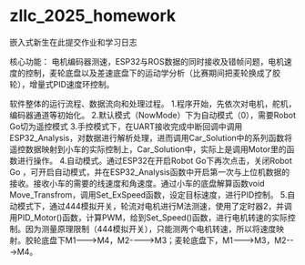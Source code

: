 # zllc_2025_homework
嵌入式新生在此提交作业和学习日志

核心功能： 电机编码器测速，ESP32与ROS数据的同时接收及错帧问题，电机速度的控制，麦轮底盘以及差速底盘下的运动学分析（比赛期间把麦轮换成了胶轮），增量式PID速度环控制。


软件整体的运行流程、数据流向和处理过程。
1.程序开始，先依次对电机，舵机，编码器通道等初始化。
2.默认模式（NowMode）下为自动模式（0），需要Robot Go切为遥控模式
3.手控模式下，在UART接收完成中断回调中调用ESP32_Analysis，对数据进行解析处理，进而调用Car_Solution中的系列函数将遥控数据映射到小车的实际控制上，Car_Solution中，实际上是调用Motor里的函数进行操作。
4.自动模式。通过ESP32在开启Robot Go下再次点击，关闭Robot Go ，可开启自动模式，并在ESP32_Analysis函数中开启第一次与上位机数据的接收。接收小车的需要的线速度和角速度。通过小车的底盘解算函数void Move_Transfrom，调用Set_ExSpeed函数，设定目标速度，进行PID控制。
5.自动模式下，通过444模拟开关，轮流对电机进行M法测速，使用了定时器2，并调用PID_Motor()函数，计算PWM，给到Set_Speed()函数，进行电机转速的实际控制。因为测量原理限制（444模拟开关），只能测两个电机转速，所以将速度映射。胶轮底盘下M1--->M4，M2---->M3；麦轮底盘下，M1--->M3，M2--->M4。

